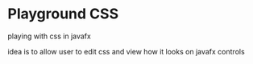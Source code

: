 # Playground CSS

playing with css in javafx

idea is to allow user to edit css and view how it looks on javafx controls
